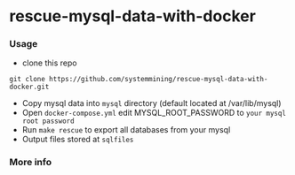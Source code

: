 # rescue-mysql-data-with-docker

### Usage
- clone this repo
```
git clone https://github.com/systemmining/rescue-mysql-data-with-docker.git
```
- Copy mysql data into `mysql` directory (default located at /var/lib/mysql)
- Open `docker-compose.yml` edit MYSQL_ROOT_PASSWORD to `your mysql root password`
- Run `make rescue` to export all databases from your mysql
- Output files stored at `sqlfiles`

### More info
